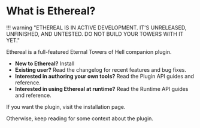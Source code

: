 # What is Ethereal?

!!! warning "ETHEREAL IS IN ACTIVE DEVELOPMENT. IT'S UNRELEASED, UNFINISHED, AND UNTESTED. DO NOT BUILD YOUR TOWERS WITH IT YET."

Ethereal is a full-featured Eternal Towers of Hell companion plugin.

- **New to Ethereal?** Install
- **Existing user?** Read the changelog for recent features and bug fixes.
- **Interested in authoring your own tools?** Read the Plugin API guides and reference.
- **Interested in using Ethereal at runtime?** Read the Runtime API guides and reference.

If you want the plugin, visit the installation page.

Otherwise, keep reading for some context about the plugin.
